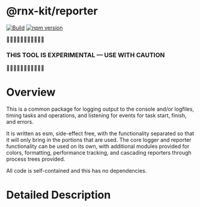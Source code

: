 # @rnx-kit/reporter

[![Build](https://github.com/microsoft/rnx-kit/actions/workflows/build.yml/badge.svg)](https://github.com/microsoft/rnx-kit/actions/workflows/build.yml)
[![npm version](https://img.shields.io/npm/v/@rnx-kit/reporter)](https://www.npmjs.com/package/@rnx-kit/reporter)

🚧🚧🚧🚧🚧🚧🚧🚧🚧🚧🚧

### THIS TOOL IS EXPERIMENTAL — USE WITH CAUTION

🚧🚧🚧🚧🚧🚧🚧🚧🚧🚧🚧

# Overview

This is a common package for logging output to the console and/or logfiles,
timing tasks and operations, and listening for events for task start, finish,
and errors.

It is written as esm, side-effect free, with the functionality separated so that
it will only bring in the portions that are used. The core logger and reporter
functionality can be used on its own, with additional modules provided for
colors, formatting, performance tracking, and cascading reporters through
process trees provided.

All code is self-contained and this has no dependencies.

# Detailed Description
